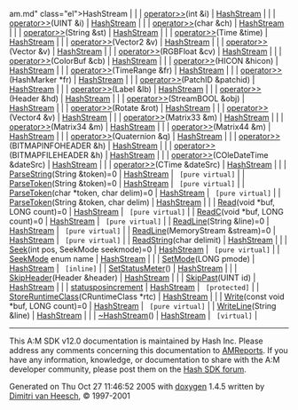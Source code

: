 am.md" class="el">HashStream</a> |  |
| <a href="classHashStream.md#c0925cb989b7c83de56d537f656ceb13" class="el">operator&gt;&gt;</a>(int &i) | <a href="classHashStream.md" class="el">HashStream</a> |  |
| <a href="classHashStream.md#1e54a2800bfcf1be75bed1e1162d5d7b" class="el">operator&gt;&gt;</a>(UINT &i) | <a href="classHashStream.md" class="el">HashStream</a> |  |
| <a href="classHashStream.md#8b167e7e42cf98ed7b51f3461f87238f" class="el">operator&gt;&gt;</a>(char &ch) | <a href="classHashStream.md" class="el">HashStream</a> |  |
| <a href="classHashStream.md#b2bc263e95cda743bcc9c55c7e8a98c7" class="el">operator&gt;&gt;</a>(String &st) | <a href="classHashStream.md" class="el">HashStream</a> |  |
| <a href="classHashStream.md#e365c22dbf63587335d7c45de0fd6b7b" class="el">operator&gt;&gt;</a>(Time &time) | <a href="classHashStream.md" class="el">HashStream</a> |  |
| <a href="classHashStream.md#fdd16d485541caa7aa51a1f4d563ab37" class="el">operator&gt;&gt;</a>(Vector2 &v) | <a href="classHashStream.md" class="el">HashStream</a> |  |
| <a href="classHashStream.md#67dfcdbbb2aac2605e0cc50a8992edfc" class="el">operator&gt;&gt;</a>(Vector &v) | <a href="classHashStream.md" class="el">HashStream</a> |  |
| <a href="classHashStream.md#b4a3902b9e18f71885400b899c9dfd16" class="el">operator&gt;&gt;</a>(RGBFloat &cv) | <a href="classHashStream.md" class="el">HashStream</a> |  |
| <a href="classHashStream.md#cd427fb8287d07d3ac35458cb8e9e305" class="el">operator&gt;&gt;</a>(ColorBuf &cb) | <a href="classHashStream.md" class="el">HashStream</a> |  |
| <a href="classHashStream.md#1975c1789a5095ca9b65471431987a88" class="el">operator&gt;&gt;</a>(HICON &hicon) | <a href="classHashStream.md" class="el">HashStream</a> |  |
| <a href="classHashStream.md#e4c93867cec06e22742b770b1d4398f7" class="el">operator&gt;&gt;</a>(TimeRange &fr) | <a href="classHashStream.md" class="el">HashStream</a> |  |
| <a href="classHashStream.md#c7360d990181903aed9b119b041d1b9a" class="el">operator&gt;&gt;</a>(HashMarker \*fr) | <a href="classHashStream.md" class="el">HashStream</a> |  |
| <a href="classHashStream.md#395d83302e96f2afca88e3e15e573491" class="el">operator&gt;&gt;</a>(PatchID &patchid) | <a href="classHashStream.md" class="el">HashStream</a> |  |
| <a href="classHashStream.md#3b7ac15cb6583f30bd2f59bcd5018563" class="el">operator&gt;&gt;</a>(Label &lb) | <a href="classHashStream.md" class="el">HashStream</a> |  |
| <a href="classHashStream.md#fac254976eb5c3832b3f7e6c377f5694" class="el">operator&gt;&gt;</a>(Header &hd) | <a href="classHashStream.md" class="el">HashStream</a> |  |
| <a href="classHashStream.md#3ab7a393540a57d05190ea989f9a93c8" class="el">operator&gt;&gt;</a>(StreamBOOL &obj) | <a href="classHashStream.md" class="el">HashStream</a> |  |
| <a href="classHashStream.md#515fddf6d95bc587a9bcde87b910c467" class="el">operator&gt;&gt;</a>(Rotate &rot) | <a href="classHashStream.md" class="el">HashStream</a> |  |
| <a href="classHashStream.md#a26f6d55a25c02bfcaf2f0c01bd60da5" class="el">operator&gt;&gt;</a>(Vector4 &v) | <a href="classHashStream.md" class="el">HashStream</a> |  |
| <a href="classHashStream.md#535718aae94d5b7f9ea89d25930bdab2" class="el">operator&gt;&gt;</a>(Matrix33 &m) | <a href="classHashStream.md" class="el">HashStream</a> |  |
| <a href="classHashStream.md#127446fc07ca279d28726398ce37cb6b" class="el">operator&gt;&gt;</a>(Matrix34 &m) | <a href="classHashStream.md" class="el">HashStream</a> |  |
| <a href="classHashStream.md#8e205856ad254ca4ede24ee3db720365" class="el">operator&gt;&gt;</a>(Matrix44 &m) | <a href="classHashStream.md" class="el">HashStream</a> |  |
| <a href="classHashStream.md#35cbe1d5ca592bbda961412e66e6515c" class="el">operator&gt;&gt;</a>(Quaternion &q) | <a href="classHashStream.md" class="el">HashStream</a> |  |
| <a href="classHashStream.md#4778f3f24a2fbd9b5cf733ca65641a64" class="el">operator&gt;&gt;</a>(BITMAPINFOHEADER &h) | <a href="classHashStream.md" class="el">HashStream</a> |  |
| <a href="classHashStream.md#9076cdb6ebe4d40d0b6c1cbbc1d45e23" class="el">operator&gt;&gt;</a>(BITMAPFILEHEADER &h) | <a href="classHashStream.md" class="el">HashStream</a> |  |
| <a href="classHashStream.md#edd25e2ae315fd45bbb0e5766a2e3e01" class="el">operator&gt;&gt;</a>(COleDateTime &dateSrc) | <a href="classHashStream.md" class="el">HashStream</a> |  |
| <a href="classHashStream.md#abc1a49087738a030535096302843657" class="el">operator&gt;&gt;</a>(CTime &dateSrc) | <a href="classHashStream.md" class="el">HashStream</a> |  |
| <a href="classHashStream.md#813e7ded5de53be981181373dea3bdbb" class="el">ParseString</a>(String &token)=0 | <a href="classHashStream.md" class="el">HashStream</a> | ` [pure virtual]` |
| <a href="classHashStream.md#8a8a7e2468b8aed299ba5c455da0d74e" class="el">ParseToken</a>(String &token)=0 | <a href="classHashStream.md" class="el">HashStream</a> | ` [pure virtual]` |
| <a href="classHashStream.md#ceaab37d8eb02f41bf5b893ba87f58e4" class="el">ParseToken</a>(char \*token, char delim)=0 | <a href="classHashStream.md" class="el">HashStream</a> | ` [pure virtual]` |
| <a href="classHashStream.md#08008741795d8c76cdb00549e7606f8d" class="el">ParseToken</a>(String &token, char delim) | <a href="classHashStream.md" class="el">HashStream</a> |  |
| <a href="classHashStream.md#540bdb848e6d3cfb15f360bfc92382f9" class="el">Read</a>(void \*buf, LONG count)=0 | <a href="classHashStream.md" class="el">HashStream</a> | ` [pure virtual]` |
| <a href="classHashStream.md#432bbd32c16ab1131aa2cdc29b73f5ad" class="el">ReadC</a>(void \*buf, LONG count)=0 | <a href="classHashStream.md" class="el">HashStream</a> | ` [pure virtual]` |
| <a href="classHashStream.md#08e6da5f6890398a21f4faba4032a6a8" class="el">ReadLine</a>(String &line)=0 | <a href="classHashStream.md" class="el">HashStream</a> | ` [pure virtual]` |
| <a href="classHashStream.md#22f953c43f82b65bd9bd781f33b79659" class="el">ReadLine</a>(MemoryStream &stream)=0 | <a href="classHashStream.md" class="el">HashStream</a> | ` [pure virtual]` |
| <a href="classHashStream.md#ecc44c93efeecf9d06ab3fbdaf4f10b9" class="el">ReadString</a>(char delimit) | <a href="classHashStream.md" class="el">HashStream</a> |  |
| <a href="classHashStream.md#5c3376aa36f5c8049d4be3c281e3781f" class="el">Seek</a>(int pos, SeekMode seekmode)=0 | <a href="classHashStream.md" class="el">HashStream</a> | ` [pure virtual]` |
| <a href="classHashStream.md#a3642d2e14408dd483bffb854fd85a2c" class="el">SeekMode</a> enum name | <a href="classHashStream.md" class="el">HashStream</a> |  |
| <a href="classHashStream.md#e840a4630a40ba4ccbdc2eafe1ca6345" class="el">SetMode</a>(LONG pmode) | <a href="classHashStream.md" class="el">HashStream</a> | ` [inline]` |
| <a href="classHashStream.md#915bc4ac9bfb31e446e333eda6f3f873" class="el">SetStatusMeter</a>() | <a href="classHashStream.md" class="el">HashStream</a> |  |
| <a href="classHashStream.md#7d2e3a81d8d78251ccf815b00d00528f" class="el">SkipHeader</a>(Header &header) | <a href="classHashStream.md" class="el">HashStream</a> |  |
| <a href="classHashStream.md#b3a1f9250aecfd9edd8239080e52b742" class="el">SkipPast</a>(UINT id) | <a href="classHashStream.md" class="el">HashStream</a> |  |
| <a href="classHashStream.md#376a3744b45c6f3101afc7bd3c1ba274" class="el">statusposincrement</a> | <a href="classHashStream.md" class="el">HashStream</a> | ` [protected]` |
| <a href="classHashStream.md#d8c0e626362f7c5aff3842e31b6b1c78" class="el">StoreRuntimeClass</a>(CRuntimeClass \*rtc) | <a href="classHashStream.md" class="el">HashStream</a> |  |
| <a href="classHashStream.md#3de8faa0726694190a3006bf2f1a4a37" class="el">Write</a>(const void \*buf, LONG count)=0 | <a href="classHashStream.md" class="el">HashStream</a> | ` [pure virtual]` |
| <a href="classHashStream.md#738b2b475456de6cd5654fb16b7a4f95" class="el">WriteLine</a>(String &line) | <a href="classHashStream.md" class="el">HashStream</a> |  |
| <a href="classHashStream.md#6e6077282e5d9048b661a831a88b0157" class="el">~HashStream</a>() | <a href="classHashStream.md" class="el">HashStream</a> | ` [virtual]` |

------------------------------------------------------------------------

<span class="small">This A:M SDK v12.0 documentation is maintained by Hash Inc. Please address any comments concerning this documentation to [AMReports](http://www.hash.com/reports). If you have any information, knowledge, or documentation to share with the A:M developer community, please post them on the [Hash SDK forum](http://www.hash.com/forums/index.php?showforum=11).</span>

Generated on Thu Oct 27 11:46:52 2005 with [<span class="image placeholder" original-image-src="doxygen.png" original-image-title="" height="45" width="100" align="middle" border="0">doxygen</span>](http://www.doxygen.org/index.html) 1.4.5 written by [Dimitri van Heesch](mailto:dimitri@stack.nl), © 1997-2001
